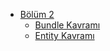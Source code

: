 * [Bölüm 2](bolum_2.md)
   * [Bundle Kavramı](bundle_kavrami.md)
   * [Entity Kavramı](entity_kavrami.md)